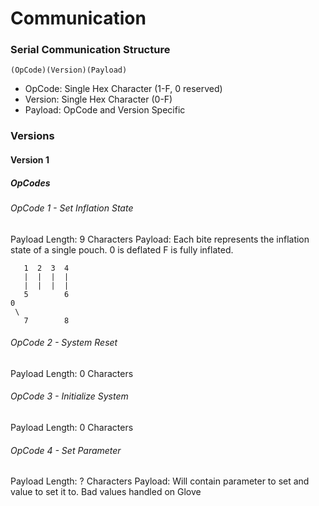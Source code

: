 # Communication

### Serial Communication Structure
```
(OpCode)(Version)(Payload)
```
* OpCode: Single Hex Character (1-F, 0 reserved)
* Version: Single Hex Character (0-F)
* Payload: OpCode and Version Specific

### Versions
#### Version 1
##### OpCodes
###### OpCode 1 - Set Inflation State
Payload Length: 9 Characters
Payload: Each bite represents the inflation state of a single pouch. 0 is deflated F is fully inflated.
```
   1  2  3  4
   |  |  |  |
   |  |  |  |
   5        6
0
 \
   7        8
```

###### OpCode 2 - System Reset
Payload Length: 0 Characters

###### OpCode 3 - Initialize System
Payload Length: 0 Characters

###### OpCode 4 - Set Parameter
Payload Length: ? Characters
Payload: Will contain parameter to set and value to set it to. Bad values handled on Glove